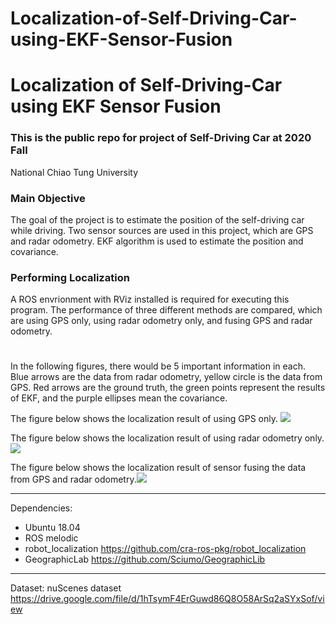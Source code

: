 # Localization-of-Self-Driving-Car-using-EKF-Sensor-Fusion
# Localization of Self-Driving-Car using EKF Sensor Fusion

### This is the public repo for project of Self-Driving Car at 2020 Fall

National Chiao Tung University

### Main Objective
The goal of the project is to estimate the position of the self-driving car while driving. Two sensor sources are used in this project, which are GPS and radar odometry. EKF algorithm is used to estimate the position and covariance. 

### Performing Localization
A ROS envrionment with RViz installed is required for executing this program.
The performance of three different methods are compared, which are using GPS only, using radar odometry only, and fusing GPS and radar odometry.
# 
In the following figures, there would be 5 important information in each.
Blue arrows are the data from radar odometry, yellow circle is the data from GPS. Red arrows are the ground truth, the green points represent the results of EKF, and the purple ellipses mean the covariance.


The figure below shows the localization result of using GPS only.
![](https://i.imgur.com/k5bLRbS.jpg)

The figure below shows the localization result of using radar odometry only.
![](https://i.imgur.com/XEQ5SfR.jpg)

The figure below shows the localization result of sensor fusing the data from GPS and radar odometry.![](https://i.imgur.com/0y6w6BQ.jpg)

---

Dependencies:
* Ubuntu 18.04
* ROS melodic
* robot_localization <https://github.com/cra-ros-pkg/robot_localization>
* GeographicLab <https://github.com/Sciumo/GeographicLib>



---
Dataset:
nuScenes dataset <https://drive.google.com/file/d/1hTsymF4ErGuwd86Q8O58ArSq2aSYxSof/view>
